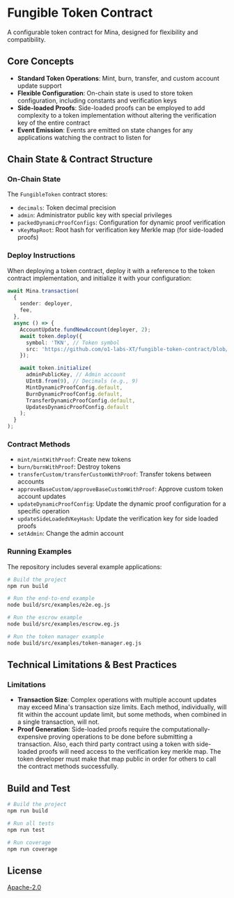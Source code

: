 # Fungible Token Contract

A configurable token contract for Mina, designed for flexibility and compatibility.

## Core Concepts

- **Standard Token Operations**: Mint, burn, transfer, and custom account update support
- **Flexible Configuration**: On-chain state is used to store token configuration, including constants and verification keys
- **Side-loaded Proofs**: Side-loaded proofs can be employed to add complexity to a token implementation without altering the verification key of the entire contract
- **Event Emission**: Events are emitted on state changes for any applications watching the contract to listen for

## Chain State & Contract Structure

### On-Chain State

The `FungibleToken` contract stores:

- `decimals`: Token decimal precision
- `admin`: Administrator public key with special privileges
- `packedDynamicProofConfigs`: Configuration for dynamic proof verification
- `vKeyMapRoot`: Root hash for verification key Merkle map (for side-loaded proofs)

### Deploy Instructions

When deploying a token contract, deploy it with a reference to the token contract implementation, and initialize it with your configuration:

```typescript
await Mina.transaction(
  {
    sender: deployer,
    fee,
  },
  async () => {
    AccountUpdate.fundNewAccount(deployer, 2);
    await token.deploy({
      symbol: 'TKN', // Token symbol
      src: 'https://github.com/o1-labs-XT/fungible-token-contract/blob/main/src/FungibleTokenContract.ts', // Source code reference
    });

    await token.initialize(
      adminPublicKey, // Admin account
      UInt8.from(9), // Decimals (e.g., 9)
      MintDynamicProofConfig.default,
      BurnDynamicProofConfig.default,
      TransferDynamicProofConfig.default,
      UpdatesDynamicProofConfig.default
    );
  }
);
```

### Contract Methods

- `mint/mintWithProof`: Create new tokens
- `burn/burnWithProof`: Destroy tokens
- `transferCustom/transferCustomWithProof`: Transfer tokens between accounts
- `approveBaseCustom/approveBaseCustomWithProof`: Approve custom token account updates
- `updateDynamicProofConfig`: Update the dynamic proof configuration for a specific operation
- `updateSideLoadedVKeyHash`: Update the verification key for side loaded proofs
- `setAdmin`: Change the admin account

### Running Examples

The repository includes several example applications:

```sh
# Build the project
npm run build

# Run the end-to-end example
node build/src/examples/e2e.eg.js

# Run the escrow example
node build/src/examples/escrow.eg.js

# Run the token manager example
node build/src/examples/token-manager.eg.js
```

## Technical Limitations & Best Practices

### Limitations

- **Transaction Size**: Complex operations with multiple account updates may exceed Mina's transaction size limits.  Each method, individually, will fit within the account update limit, but some methods, when combined in a single transaction, will not.
- **Proof Generation**: Side-loaded proofs require the computationally-expensive proving operations to be done before submitting a transaction.  Also, each third party contract using a token with side-loaded proofs will need access to the verification key merkle map.  The token developer must make that map public in order for others to call the contract methods successfully.

## Build and Test

```sh
# Build the project
npm run build

# Run all tests
npm run test

# Run coverage
npm run coverage
```

## License

[Apache-2.0](LICENSE)
